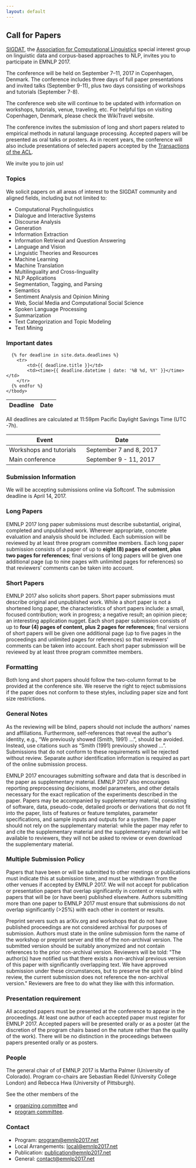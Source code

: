 ```yaml
---
layout: default
---
```


<div class="section">
  <h2>Call for Papers</h2>
  <p><a href="http://sigdat.org">SIGDAT</a>, the <a href="http://www.aclweb.org">Association for Computational Linguistics</a> special interest group on linguistic data and corpus-based approaches to NLP, invites you to participate in EMNLP 2017.</p>

  <p>The conference will be held on September 7–11, 2017 in Copenhagen, Denmark.
  The conference includes three days of full paper presentations and invited talks (September 9-11),
  plus two days consisting of workshops and tutorials (September 7-8).</p>

  <p>The conference web site will continue to be updated with information on workshops, tutorials, venue, traveling, etc.
  For helpful tips on visiting Copenhagen, Denmark, please check the WikiTravel website.</p>

  <p>The conference invites the submission of long and short papers related to empirical methods in natural language processing. Accepted papers will be presented as oral talks or posters. As in recent years, the conference will also include presentations of selected papers accepted by the <a href="http://www.transacl.org/">Transactions of the ACL</a>.

  <p>We invite you to join us!</p>

  <h3>Topics</h3>

  <p>We solicit papers on all areas of interest to the SIGDAT community and aligned fields, including but not limited to:</p>

  <ul class="bullet-list">
    <li>Computational Psycholinguistics</li>
    <li>Dialogue and Interactive Systems</li>
    <li>Discourse Analysis</li>
    <li>Generation</li>
    <li>Information Extraction</li>
    <li>Information Retrieval and Question Answering</li>
    <li>Language and Vision</li>
    <li>Linguistic Theories and Resources</li>
    <li>Machine Learning</li>
    <li>Machine Translation</li>
    <li>Multilinguality and Cross-linguality</li>
    <li>NLP Applications</li>
    <li>Segmentation, Tagging, and Parsing</li>
    <li>Semantics</li>
    <li>Sentiment Analysis and Opinion Mining</li>
    <li>Web, Social Media and Computational Social Science</li>
    <li>Spoken Language Processing</li>
    <li>Summarization</li>
    <li>Text Categorization and Topic Modeling</li>
    <li>Text Mining</li>
  </ul>

  <h3>Important dates</h3>

  <table class="striped deadline">
    <thead>
      <tr>
          <th data-field="event">Deadline</th>
          <th data-field="date">Date</th>
      </tr>
    </thead>
    <tbody>

      {% for deadline in site.data.deadlines %}
        <tr>
            <td>{{ deadline.title }}</td>
            <td><time>{{ deadline.datetime | date: '%B %d, %Y' }}</time></td>
        </tr>
      {% endfor %}
    </tbody>
  </table>

  <p>
  All deadlines are calculated at 11:59pm Pacific Daylight Savings Time (UTC -7h).
  </p>

  <table class="striped event">
    <thead>
      <tr>
          <th style="width: 50%" data-field="event">Event</th>
          <th data-field="date">Date</th>
      </tr>
    </thead>
    <tbody>
      <tr>
        <td>Workshops and tutorials</td>
        <td><time>September 7 and 8, 2017</time></td>
      </tr>
      <tr>
        <td>Main conference</td>
        <td><time>September 9 - 11, 2017 </time></td>
      </tr>
    </tbody>
    </table>

  <h3>Submission Information</h3>

  <p>We will be accepting submissions online via Softconf. The submission deadline is April 14, 2017.</p>

  <h3>Long Papers</h3>

  <p>EMNLP 2017 long paper submissions must describe substantial, original, completed and unpublished work. Wherever appropriate, concrete evaluation and analysis should be included. Each submission will be reviewed by at least three program committee members. Each long paper submission consists of a paper of up to <strong>eight (8) pages of content, plus two pages for references</strong>; final versions of long papers will be given one additional page (up to nine pages with unlimited pages for references) so that reviewers’ comments can be taken into account.</p>

  <h3>Short Papers</h3>

  <p>EMNLP 2017 also solicits short papers. Short paper submissions must describe original and unpublished work. While a short paper is not a shortened long paper, the characteristics of short papers include: a small, focused contribution; work in progress; a negative result; an opinion piece; an interesting application nugget. Each short paper submission consists of up to <strong>four (4) pages of content, plus 2 pages for references</strong>; final versions of short papers will be given one additional page (up to five pages in the proceedings and unlimited pages for references) so that reviewers’ comments can be taken into account. Each short paper submission will be reviewed by at least three program committee members.</p>

  <h3>Formatting</h3>

  <p>Both long and short papers should follow the two-column format to be provided at the conference site. We reserve the right to reject submissions if the paper does not conform to these styles, including paper size and font size restrictions.</p>

  <h3>General Notes</h3>

  <p>As the reviewing will be blind, papers should not include the authors' names and affiliations. Furthermore, self-references that reveal the author's identity, e.g., “We previously showed (Smith, 1991) ...”, should be avoided. Instead, use citations such as “Smith (1991) previously showed ...”. Submissions that do not conform to these requirements will be rejected without review. Separate author identification information is required as part of the online submission process.</p>

  <p>EMNLP 2017 encourages submitting software and data that is described in the paper as supplementary material. EMNLP 2017 also encourages reporting preprocessing decisions, model parameters, and other details necessary for the exact replication of the experiments described in the paper. Papers may be accompanied by supplementary material, consisting of software, data, pseudo-code, detailed proofs or derivations that do not fit into the paper, lists of features or feature templates, parameter specifications, and sample inputs and outputs for a system. The paper should not rely on the supplementary material: while the paper may refer to and cite the supplementary material and the supplementary material will be available to reviewers, they will not be asked to review or even download the supplementary material.</p>

  <h3>Multiple Submission Policy</h3>

  <p>Papers that have been or will be submitted to other meetings or publications must indicate this at submission time, and must be withdrawn from the other venues if accepted by EMNLP 2017. We will not accept for publication or presentation papers that overlap significantly in content or results with papers that will be (or have been) published elsewhere. Authors submitting more than one paper to EMNLP 2017 must ensure that submissions do not overlap significantly (>25%) with each other in content or results.

  <p>Preprint servers such as arXiv.org and workshops that do not have published proceedings are not considered archival for purposes of submission. Authors must state in the online submission form the name of the workshop or preprint server and title of the non-archival version. The submitted version should be suitably anonymized and not contain references to the prior non-archival version. Reviewers will be told: "The author(s) have notified us that there exists a non-archival previous version of this paper with significantly overlapping text. We have approved submission under these circumstances, but to preserve the spirit of blind review, the current submission does not reference the non-archival version." Reviewers are free to do what they like with this information.</p>

  <h3>Presentation requirement</h3>

  <p>All accepted papers must be presented at the conference to appear in the proceedings. At least one author of each accepted paper must register for EMNLP 2017. Accepted papers will be presented orally or as a poster (at the discretion of the program chairs based on the nature rather than the quality of the work). There will be no distinction in the proceedings between papers presented orally or as posters.</p>

  <h3>People</h3>

  <p>The general chair of of EMNLP 2017 is Martha Palmer (University of Colorado).
     Program co-chairs are Sebastian Riedel (University College London) and
     Rebecca Hwa (University of Pittsburgh).
  </p>

  <p>
  See the other members of the
  <ul class="bullet-list">
    <li><a href="organisers.html">organizing committee</a> and</li>
    <li><a href="area_chairs.html">program committee</a>.</li>
  </ul>
  </p>

  <h3>Contact</h3>

  <ul class="bullet-list">
    <li>Program: <a href="mailto:program@emnlp2017.net">program@emnlp2017.net</a></li>
    <li>Local Arrangements: <a href="mailto:local@emnlp2017.net">local@emnlp2017.net</a></li>
    <li>Publication: <a href="mailto:publication@emnlp2017.net">publication@emnlp2017.net</a></li>
    <li>General: <a href="mailto:contact@emnlp2017.net">contact@emnlp2017.net</a></li>
  </ul>
 </div>
